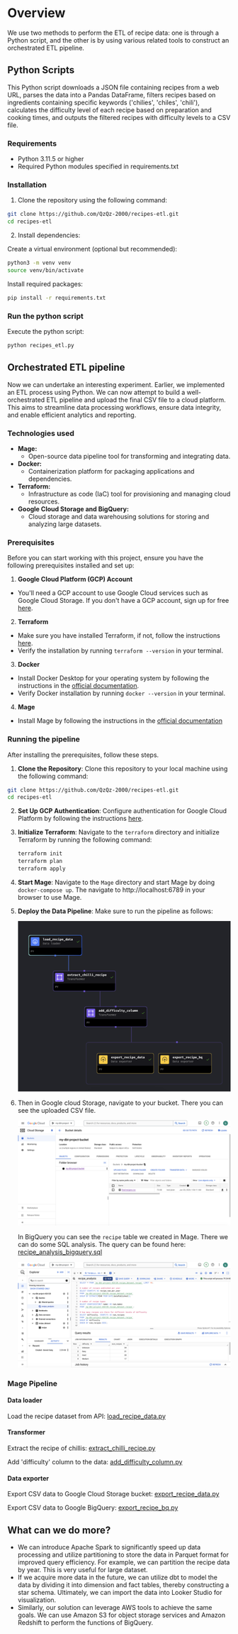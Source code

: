 # Overview
We use two methods to perform the ETL of recipe data: one is through a Python script, and the other is by using various related tools to construct an orchestrated ETL pipeline.

## Python Scripts

This Python script downloads a JSON file containing recipes from a web URL, parses the data into a Pandas DataFrame, filters recipes based on ingredients containing specific keywords ('chilies', 'chiles', 'chili'), calculates the difficulty level of each recipe based on preparation and cooking times, and outputs the filtered recipes with difficulty levels to a CSV file.

### Requirements

- Python 3.11.5 or higher
- Required Python modules specified in requirements.txt

### Installation

1. Clone the repository using the following command:
```bash
git clone https://github.com/QzQz-2000/recipes-etl.git
cd recipes-etl
```

2. Install dependencies:

Create a virtual environment (optional but recommended):

```bash
python3 -m venv venv
source venv/bin/activate
```

Install required packages:

```bash
pip install -r requirements.txt
```

### Run the python script

Execute the python script:

```bash
python recipes_etl.py
```

## Orchestrated ETL pipeline

Now we can undertake an interesting experiment. Earlier, we implemented an ETL process using Python. We can now attempt to build a well-orchestrated ETL pipeline and upload the final CSV file to a cloud platform. This aims to streamline data processing workflows, ensure data integrity, and enable efficient analytics and reporting.

### Technologies used

- **Mage:**
  - Open-source data pipeline tool for transforming and integrating data.
- **Docker:**
  - Containerization platform for packaging applications and dependencies.
- **Terraform:**
  - Infrastructure as code (IaC) tool for provisioning and managing cloud resources.
- **Google Cloud Storage and BigQuery:**
  - Cloud storage and data warehousing solutions for storing and analyzing large datasets.

### Prerequisites

Before you can start working with this project, ensure you have the following prerequisites installed and set up:

1. **Google Cloud Platform (GCP) Account**

- You'll need a GCP account to use Google Cloud services such as Google Cloud Storage. If you don't have a GCP account, sign up for free [here](https://cloud.google.com/free).

2. **Terraform**

- Make sure you have installed Terraform, if not, follow the instructions [here](https://developer.hashicorp.com/terraform/install).
- Verify the installation by running `terraform --version` in your terminal.

3. **Docker**

- Install Docker Desktop for your operating system by following the instructions in the [official documentation](https://docs.docker.com/get-docker/).
- Verify Docker installation by running `docker --version` in your terminal.

4. **Mage**

- Install Mage by following the instructions in the [official documentation](https://docs.mage.ai/introduction/overview)

### Running the pipeline

After installing the prerequisites, follow these steps.

1. **Clone the Repository**: Clone this repository to your local machine using the following command:

  ```bash
  git clone https://github.com/QzQz-2000/recipes-etl.git
  cd recipes-etl
   ```

2. **Set Up GCP Authentication**: Configure authentication for Google Cloud Platform by following the instructions [here](https://cloud.google.com/docs/authentication/getting-started).

3. **Initialize Terraform**: Navigate to the `terraform` directory and initialize Terraform by running the following command:

   ```bash
   terraform init
   terraform plan
   terraform apply
   ```

4. **Start Mage**: Navigate to the `Mage` directory and start Mage by doing `docker-compose up`. The navigate to http://localhost:6789 in your browser to use Mage.

5. **Deploy the Data Pipeline**: Make sure to run the pipeline as follows:

   ![f1](./images/f1.png)

6. Then in Google cloud Storage, navigate to your bucket. There you can see the uploaded CSV file. 

   ![gcs](./images/gcs.png)

   In BigQuery you can see the `recipe` table we created in Mage. There we can do some SQL analysis. The query can be found here: [recipe_analysis_bigquery.sql](https://github.com/QzQz-2000/recipes-etl/blob/main/recipe_analysis_bigquery.sql)

   ![bq](./images/bq.png)

### Mage Pipeline
#### Data loader
Load the recipe dataset from API: [load_recipe_data.py](https://github.com/QzQz-2000/recipes-etl/blob/main/mage/your_first_project/data_loaders/load_recipe_data.py)

#### Transformer
Extract the recipe of chillis: [extract_chilli_recipe.py](https://github.com/QzQz-2000/recipes-etl/blob/main/mage/your_first_project/transformers/extract_chilli_recipe.py)

Add 'difficulty' column to the data: [add_difficulty_column.py](https://github.com/QzQz-2000/recipes-etl/blob/main/mage/your_first_project/transformers/add_difficulty_column.py)

#### Data exporter
Export CSV data to Google Cloud Storage bucket: [export_recipe_data.py](https://github.com/QzQz-2000/recipes-etl/blob/main/mage/your_first_project/data_exporters/export_recipe_data.py)

Export CSV data to Google BigQuery: [export_recipe_bq.py](https://github.com/QzQz-2000/recipes-etl/blob/main/mage/your_first_project/data_exporters/export_recipe_bq.py)

## What can we do more?
- We can introduce Apache Spark to significantly speed up data processing and utilize partitioning to store the data in Parquet format for improved query efficiency. For example, we can partition the recipe data by year. This is very useful for large dataset.
- If we acquire more data in the future, we can utilize dbt to model the data by dividing it into dimension and fact tables, thereby constructing a star schema. Ultimately, we can import the data into Looker Studio for visualization.
- Similarly, our solution can leverage AWS tools to achieve the same goals. We can use Amazon S3 for object storage services and Amazon Redshift to perform the functions of BigQuery.
